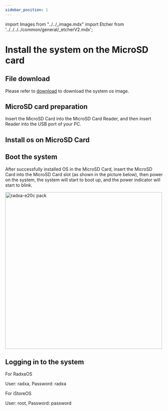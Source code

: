 ```yaml
---
sidebar_position: 1
---
```


import Images from "../../\_image.mdx"
import Etcher from '../../../../common/general/\_etcherV2.mdx';

# Install the system on the MicroSD card

## File download

Please refer to [download](../../download.md) to download the system os image.

## MicroSD card preparation

Insert the MicroSD Card into the MicroSD Card Reader, and then insert Reader into the USB port of your PC.

## Install os on MicroSD Card

<Etcher/>

## Boot the system

After successfully installed OS in the MicroSD Card, insert the MicroSD Card into the MicroSD Card slot (as shown in the picture below), then power on the system, the system will start to boot up, and the power indicator will start to blink.

<img src="/img/e/e20c/radxa-e20c-insert-sd.webp" width="500" alt="radxa-e20c pack" />

## Logging in to the system

For RadxaOS

User: radxa, Password: radxa

For iStoreOS

User: root, Password: password
